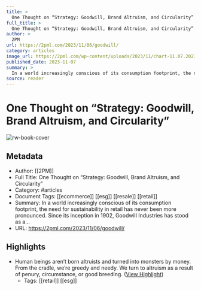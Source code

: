 ```yaml
---
title: >
  One Thought on “Strategy: Goodwill, Brand Altruism, and Circularity”
full_title: >
  One Thought on “Strategy: Goodwill, Brand Altruism, and Circularity”
author: >
  2PM
url: https://2pml.com/2023/11/06/goodwill/
category: articles
image_url: https://2pml.com/wp-content/uploads/2023/11/chart-11.07.2023.jpg
published_date: 2023-11-07
summary: >
  In a world increasingly conscious of its consumption footprint, the need for sustainability in retail has never been more pronounced. Since its inception in 1902, Goodwill Industries has stood as a…
source: reader
---
```

# One Thought on “Strategy: Goodwill, Brand Altruism, and Circularity”

![rw-book-cover](https://2pml.com/wp-content/uploads/2023/11/chart-11.07.2023.jpg)

## Metadata
- Author: [[2PM]]
- Full Title: One Thought on “Strategy: Goodwill, Brand Altruism, and Circularity”
- Category: #articles
- Document Tags: [[ecommerce]] [[esg]] [[resale]] [[retail]] 
- Summary: In a world increasingly conscious of its consumption footprint, the need for sustainability in retail has never been more pronounced. Since its inception in 1902, Goodwill Industries has stood as a…
- URL: https://2pml.com/2023/11/06/goodwill/

## Highlights
- Human beings aren’t born altruists and turned into monsters by money. From the cradle, we’re greedy and needy. We turn to altruism as a result of penury, circumstance, or good breeding. ([View Highlight](https://read.readwise.io/read/01hg0jamhc2esmdcth340g0qcr))
    - Tags: [[retail]] [[esg]] 


